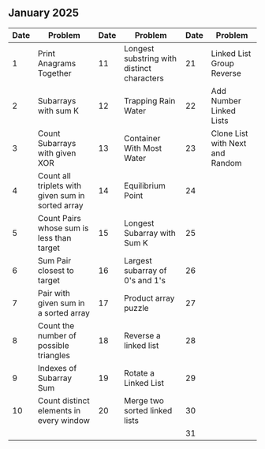 ## January 2025

| Date | Problem                                           | Date | Problem                                    | Date | Problem                         |
| ---- | ------------------------------------------------- | ---- | ------------------------------------------ | ---- | ------------------------------- |
| 1    | Print Anagrams Together                           | 11   | Longest substring with distinct characters | 21   | Linked List Group Reverse       |
| 2    | Subarrays with sum K                              | 12   | Trapping Rain Water                        | 22   | Add Number Linked Lists         |
| 3    | Count Subarrays with given XOR                    | 13   | Container With Most Water                  | 23   | Clone List with Next and Random |
| 4    | Count all triplets with given sum in sorted array | 14   | Equilibrium Point                          | 24   |                                 |
| 5    | Count Pairs whose sum is less than target         | 15   | Longest Subarray with Sum K                | 25   |                                 |
| 6    | Sum Pair closest to target                        | 16   | Largest subarray of 0's and 1's            | 26   |                                 |
| 7    | Pair with given sum in a sorted array             | 17   | Product array puzzle                       | 27   |                                 |
| 8    | Count the number of possible triangles            | 18   | Reverse a linked list                      | 28   |                                 |
| 9    | Indexes of Subarray Sum                           | 19   | Rotate a Linked List                       | 29   |                                 |
| 10   | Count distinct elements in every window           | 20   | Merge two sorted linked lists              | 30   |                                 |
|      |                                                   |      |                                            | 31   |                                 |
